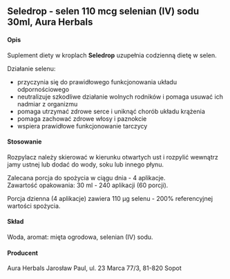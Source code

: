 ## Seledrop - selen 110 mcg selenian (IV) sodu 30ml, Aura Herbals

#### Opis

Suplement diety w kroplach **Seledrop** uzupełnia codzienną dietę w selen.

Działanie selenu:
- przyczynia się do prawidłowego funkcjonowania układu odpornościowego
- neutralizuje szkodliwe działanie wolnych rodników i pomaga usuwać ich nadmiar z organizmu
- pomaga utrzymać zdrowe serce i uniknąć chorób układu krążenia
- pomaga zachować zdrowe włosy i paznokcie
- wspiera prawidłowe funkcjonowanie tarczycy  

#### Stosowanie

Rozpylacz należy skierować w kierunku otwartych ust i rozpylić wewnątrz jamy ustnej lub dodać do wody, soku lub innego płynu.

Zalecana porcja do spożycia w ciągu dnia - 4 aplikacje.  
Zawartość opakowania: 30 ml - 240 aplikacji (60 porcji).

Porcja dzienna (4 aplikacje) zawiera 110 µg selenu - 200% referencyjnej wartości spożycia.

#### Skład

Woda, aromat: mięta ogrodowa, selenian (IV) sodu.

#### Producent
Aura Herbals Jarosław Paul, ul. 23 Marca 77/3, 81-820 Sopot